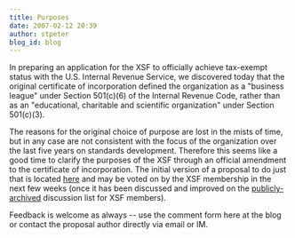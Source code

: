 ```yaml
---
title: Purposes
date: 2007-02-12 20:39
author: stpeter
blog_id: blog
---
```


In preparing an application for the XSF to officially achieve tax-exempt status with the U.S. Internal Revenue Service, we discovered today that the original certificate of incorporation defined the organization as a "business league" under Section 501(c)(6) of the Internal Revenue Code, rather than as an "educational, charitable and scientific organization" under Section 501(c)(3).

The reasons for the original choice of purpose are lost in the mists of time, but in any case are not consistent with the focus of the organization over the last five years on standards development. Therefore this seems like a good time to clarify the purposes of the XSF through an official amendment to the certificate of incorporation. The initial version of a proposal to do just that is located [here](http://www.xmpp.org/xsf/proposals/purpose-proposal.html) and may be voted on by the XSF membership in the next few weeks (once it has been discussed and improved on the [publicly-archived](http://mail.jabber.org/pipermail/members/) discussion list for XSF members).

Feedback is welcome as always -- use the comment form here at the blog or contact the proposal author directly via email or IM.

